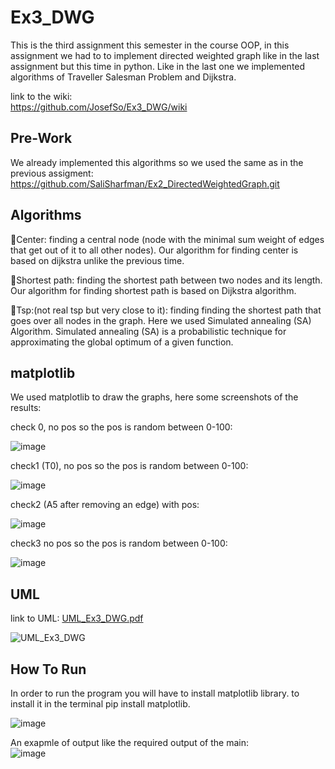 # Ex3_DWG

This is the third assignment this semester in the course OOP, in this assignment we had to to implement directed weighted graph like in the last 
assignment but this time in python.
Like in the last one we implemented algorithms of Traveller Salesman Problem and Dijkstra.

link to the wiki: <br>
https://github.com/JosefSo/Ex3_DWG/wiki

## Pre-Work

We already implemented this algorithms so we used the same as in the previous assigment: <br>
https://github.com/SaliSharfman/Ex2_DirectedWeightedGraph.git


## Algorithms 

🔹Center: finding a central node (node with the minimal sum weight of edges that get out of it to all other nodes). Our algorithm for finding center is based on dijkstra unlike the previous time.

🔹Shortest path: finding the shortest path between two nodes and its length. Our algorithm for finding shortest path is based on Dijkstra algorithm.

🔹Tsp:(not real tsp but very close to it): finding finding the shortest path that goes over all nodes in the graph. Here we used Simulated annealing (SA) Algorithm. Simulated annealing (SA) is a probabilistic technique for approximating the global optimum of a given function. 

## matplotlib

We used matplotlib to draw the graphs, here some screenshots of the results:

check 0, no pos so the pos is random between 0-100:  <br>

![image](https://user-images.githubusercontent.com/75334138/147599233-29f5bc5d-db32-4950-8639-035549e3ece8.png)
 
check1 (T0), no pos so the pos is random between 0-100: <br>

![image](https://user-images.githubusercontent.com/75334138/147599314-738e8289-4336-40bd-8cad-fcabe8dce715.png)

check2 (A5 after removing an edge) with pos: <br>

![image](https://user-images.githubusercontent.com/75334138/147599385-7693df7b-9a2d-41de-bee5-ff0d9931cb25.png)

check3 no pos so the pos is random between 0-100: <br>

![image](https://user-images.githubusercontent.com/75334138/147599517-3d353ebe-de48-4327-9046-38e8b4ba79a5.png)



## UML

link to UML: [UML_Ex3_DWG.pdf](https://github.com/JosefSo/Ex3_DWG/files/7786177/UML_Ex3_DWG.pdf)


![UML_Ex3_DWG](https://user-images.githubusercontent.com/77780368/147602367-65ecc9f8-69cf-4975-b8e3-3e6bc1983ebb.jpeg)


## How To Run

In order to run the program you will have to install matplotlib library. to install it in the terminal pip install matplotlib.

![image](https://user-images.githubusercontent.com/75334138/147597429-72bb6735-c163-43cb-9165-899a96286178.png)

An exapmle of output like the required output of the main: <br>
![image](https://user-images.githubusercontent.com/75334138/147598653-ef875698-f9b2-4822-ab53-2d6fd3398ce5.png)






